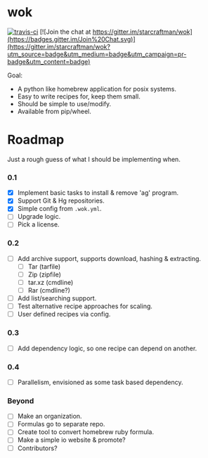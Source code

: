 # wok

[![travis-ci](https://travis-ci.org/starcraftman/wok.svg?branch=master)](https://travis-ci.org/starcraftman/wok) [![Join the chat at https://gitter.im/starcraftman/wok](https://badges.gitter.im/Join%20Chat.svg)](https://gitter.im/starcraftman/wok?utm_source=badge&utm_medium=badge&utm_campaign=pr-badge&utm_content=badge)

Goal:
* A python like homebrew application for posix systems.
* Easy to write recipes for, keep them small.
* Should be simple to use/modify.
* Available from pip/wheel.

# Roadmap
Just a rough guess of what I should be implementing when.

### 0.1
- [x] Implement basic tasks to install & remove 'ag' program.
- [x] Support Git & Hg repositories.
- [x] Simple config from `.wok.yml`.
- [ ] Upgrade logic.
- [ ] Pick a license.

### 0.2
- [ ] Add archive support, supports download, hashing & extracting.
  - [ ] Tar (tarfile)
  - [ ] Zip (zipfile)
  - [ ] tar.xz (cmdline)
  - [ ] Rar (cmdline?)
- [ ] Add list/searching support.
- [ ] Test alternative recipe approaches for scaling.
- [ ] User defined recipes via config.

### 0.3
- [ ] Add dependency logic, so one recipe can depend on another.

### 0.4
- [ ] Parallelism, envisioned as some task based dependency.

### Beyond
- [ ] Make an organization.
- [ ] Formulas go to separate repo.
- [ ] Create tool to convert homebrew ruby formula.
- [ ] Make a simple io website & promote?
- [ ] Contributors?
